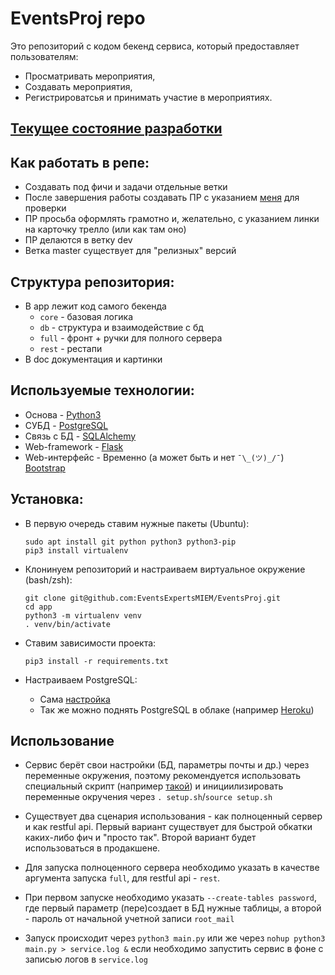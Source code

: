 # EventsProj repo
Это репозиторий с кодом бекенд сервиса, который предоставляет пользователям:
*	Просматривать мероприятия,
*	Создавать мероприятия,
*	Регистрироватсья и принимать участие в мероприятиях.

## [Текущее состояние разработки](./doc/devstatus.md)

## Как работать в репе:
*	Создавать под фичи и задачи отдельные ветки
*	После завершения работы создавать ПР с указанием [меня](https://github.com/mvalkhimovich) для проверки
*	ПР просьба оформлять грамотно и, желательно, с указанием линки на карточку трелло (или как там оно)
*	ПР делаются в ветку dev
*	Ветка master существует для "релизных" версий

## Структура репозитория:
*	В app лежит код самого бекенда
	*	`core` - базовая логика
	*	`db` - структура и взаимодействие с бд
	*	`full` - фронт + ручки для полного сервера
	*	`rest` - рестапи
*	В doc документация и картинки

## Используемые технологии:
*	Основа - [Python3](https://www.python.org/)
*	СУБД - [PostgreSQL](https://www.postgresql.org/)
*	Связь с БД - [SQLAlchemy](https://www.sqlalchemy.org/)
*	Web-framework - [Flask](http://flask.pocoo.org/)
*	Web-интерфейс - Временно (а может быть и нет `¯\_(ツ)_/¯`) [Bootstrap](https://getbootstrap.com/) 

## Установка:	
*	В первую очередь ставим нужные пакеты (Ubuntu):
		
		sudo apt install git python python3 python3-pip
		pip3 install virtualenv

*	Клонинуем репозиторий и настраиваем виртуальное окружение (bash/zsh):

		git clone git@github.com:EventsExpertsMIEM/EventsProj.git
		cd app
		python3 -m virtualenv venv
		. venv/bin/activate
	
*	Ставим зависимости проекта:

		pip3 install -r requirements.txt

*   Настраиваем PostgreSQL:
	-	Сама [настройка](./doc/db.md)
    -   Так же можно поднять PostgreSQL в облаке (например [Heroku](https://www.heroku.com/))


## Использование

*	Сервис берёт свои настройки (БД, параметры почты и др.) через переменные окружения, поэтому рекомендуется использовать специальный скрипт (например [такой](./app/setup.sh)) и инициилизировать переменные окручения через `. setup.sh`/`source setup.sh`

*	Существует два сценария использования - как полноценный сервер и как restful api. Первый вариант существует для быстрой обкатки каких-либо фич и "просто так". Второй вариант будет использоваться в продакшене.

*	Для запуска полноценного сервера необходимо указать в качестве аргумента запуска `full`, для restful api - `rest`.

*   При первом запуске необходимо указать `--create-tables password`, где первый параметр (пере)создает в БД нужные таблицы, а второй - пароль от начальной учетной записи `root_mail`

*   Запуск происходит через `python3 main.py` или же через `nohup python3 main.py > service.log &` если необходимо запустить сервис в фоне с записью логов в `service.log`
